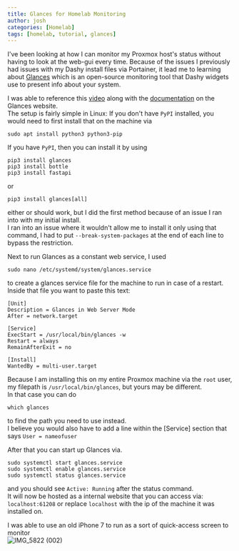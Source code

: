 ```yaml
---
title: Glances for Homelab Monitoring
author: josh
categories: [Homelab]
tags: [homelab, tutorial, glances]
---
```

I've been looking at how I can monitor my Proxmox host's status without having to look at the web-gui every time.
Because of the issues I previously had issues with my Dashy install files via Portainer, it lead me to learning about [Glances](https://github.com/nicolargo/glances) which is an open-source monitoring tool that Dashy widgets use to present info about your system.



I was able to reference this [video](https://youtu.be/dyur-NDngBc?si=XOGaDHIYqm-u2kun) along with the [documentation](https://glances.readthedocs.io/en/latest/install.html) on the Glances website.  
The setup is fairly simple in Linux:
If you don't have `PyPI` installed, you would need to first install that on the machine via  
```
sudo apt install python3 python3-pip
```

If you have `PyPI`, then you can install it by using  
```
pip3 install glances
pip3 install bottle
pip3 install fastapi
```
or
```
pip3 install glances[all]
```
either or should work, but I did the first method because of an issue I ran into with my initial install.  
I ran into an issue where it wouldn't allow me to install it only using that command, I had to put `--break-system-packages` at the end of each line to bypass the restriction.  

Next to run Glances as a constant web service, I used
```
sudo nano /etc/systemd/system/glances.service
```
to create a glances service file for the machine to run in case of a restart.  
Inside that file you want to paste this text:
```
[Unit]
Description = Glances in Web Server Mode
After = network.target

[Service]
ExecStart = /usr/local/bin/glances -w
Restart = always
RemainAfterExit = no

[Install]
WantedBy = multi-user.target
```
Because I am installing this on my entire Proxmox machine via the `root` user, my filepath is `/usr/local/bin/glances`, but yours may be different.  
In that case you can do
```
which glances
```
to find the path you need to use instead.  
I believe you would also have to add a line within the [Service] section that says `User = nameofuser`  

After that you can start up Glances via.
```
sudo systemctl start glances.service
sudo systemctl enable glances.service
sudo systemctl status glances.service
```
and you should see `Active: Running` after the status command.  
It will now be hosted as a internal website that you can access via: `localhost:61208` or replace `localhost` with the ip of the machine it was installed on.

I was able to use an old iPhone 7 to run as a sort of quick-access screen to monitor  
![IMG_5822 (002)](https://github.com/gaviolajosh/blog/assets/44041134/56530787-ce5e-438b-b505-2d134e69633a)

